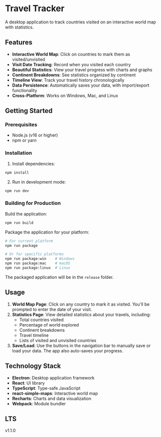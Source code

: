 # Travel Tracker

A desktop application to track countries visited on an interactive world map with statistics.

## Features

- **Interactive World Map**: Click on countries to mark them as visited/unvisited
- **Visit Date Tracking**: Record when you visited each country
- **Beautiful Statistics**: View your travel progress with charts and graphs
- **Continent Breakdowns**: See statistics organized by continent
- **Timeline View**: Track your travel history chronologically
- **Data Persistence**: Automatically saves your data, with import/export functionality
- **Cross-Platform**: Works on Windows, Mac, and Linux

## Getting Started

### Prerequisites

- Node.js (v16 or higher)
- npm or yarn

### Installation

1. Install dependencies:
```bash
npm install
```

2. Run in development mode:
```bash
npm run dev
```

### Building for Production

Build the application:
```bash
npm run build
```

Package the application for your platform:
```bash
# For current platform
npm run package

# Or for specific platforms
npm run package:win    # Windows
npm run package:mac    # macOS
npm run package:linux  # Linux
```

The packaged application will be in the `release` folder.

## Usage

1. **World Map Page**: Click on any country to mark it as visited. You'll be prompted to enter the date of your visit.
2. **Statistics Page**: View detailed statistics about your travels, including:
   - Total countries visited
   - Percentage of world explored
   - Continent breakdowns
   - Travel timeline
   - Lists of visited and unvisited countries
3. **Save/Load**: Use the buttons in the navigation bar to manually save or load your data. The app also auto-saves your progress.

## Technology Stack

- **Electron**: Desktop application framework
- **React**: UI library
- **TypeScript**: Type-safe JavaScript
- **react-simple-maps**: Interactive world map
- **Recharts**: Charts and data visualization
- **Webpack**: Module bundler

## LTS 
v1.1.0
